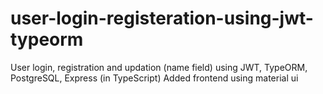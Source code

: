 # user-login-registeration-using-jwt-typeorm

User login, registration and updation (name field) using JWT, TypeORM, PostgreSQL, Express (in TypeScript)
Added frontend using material ui
